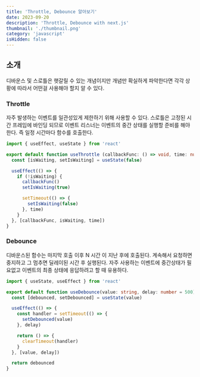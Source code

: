 ```yaml
---
title: 'Throttle, Debounce 알아보기'
date: 2023-09-20
description: 'Throttle, Debounce with next.js'
thumbnail: './thumbnail.png'
category: 'javascript'
isHidden: false
---
```


## 소개

디바운스 및 스로틀은 햇갈릴 수 있는 개념이지만 개념만 확실하게 파악한다면 각각 상황에 따라서 어떤걸 사용해야 할지 알 수 있다.

### Throttle

자주 발생하는 이벤트를 일관성있게 제한하기 위해 사용할 수 있다.
스로틀은 고정된 시간 프레임에 바인딩 되므로 이벤트 리스너는 이벤트의 중간 상태를 실행할 준비를 해야한다. 즉 일정 시간마다 함수를 호출한다.

```typescript
import { useEffect, useState } from 'react'

export default function useThrottle (callbackFunc: () => void, time: number): any => {
  const [isWaiting, setIsWaiting] = useState(false)

  useEffect(() => {
    if (!isWaiting) {
      callbackFunc()
      setIsWaiting(true)

      setTimeout(() => {
        setIsWaiting(false)
      }, time)
    }
  }, [callbackFunc, isWaiting, time])
}
```

### Debounce

디바운스된 함수는 마지막 호출 이후 N 시간 이 지난 후에 호출된다.
계속해서 요청하면 중지하고 그 멈추면 딜레이된 시간 후 실행된다.
자주 사용하는 이벤트에 중간상태가 필요없고 이벤트의 최종 상태에 응답하려고 할 때 유용하다.

```typescript
import { useState, useEffect } from 'react'

export default function useDebounce(value: string, delay: number = 500) {
  const [debounced, setDebounced] = useState(value)

  useEffect(() => {
    const handler = setTimeout(() => {
      setDebounced(value)
    }, delay)

    return () => {
      clearTimeout(handler)
    }
  }, [value, delay])

  return debounced
}
```
